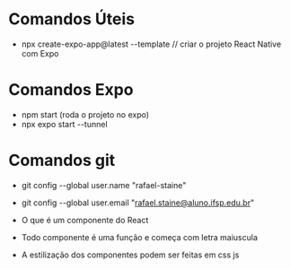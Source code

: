 # Comandos Úteis

- npx create-expo-app@latest --template // criar o projeto React Native com Expo

# Comandos Expo

- npm start (roda o projeto no expo)
- npx expo start --tunnel

# Comandos git

- git config --global user.name "rafael-staine"
- git config --global user.email "rafael.staine@aluno.ifsp.edu.br"

- O que é um componente do React

- Todo componente é uma função e começa com letra maiuscula 

- A estilização dos componentes podem ser feitas em css js
